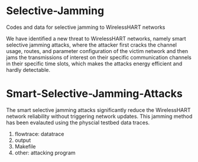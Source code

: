 # Selective-Jamming
Codes and data for selective jamming to WirelessHART networks

We have identified a new threat to WirelessHART networks, namely smart selective jamming attacks, where the attacker first cracks the channel usage, routes, and parameter configuration of the victim network and then jams the transmissions of interest on their specific communication channels in their specific time slots, which makes the attacks energy efficient and hardly detectable. 

# Smart-Selective-Jamming-Attacks
The smart selective jamming attacks significantly reduce the WirelessHART network reliability without triggering network updates. This jamming method has been evalauted using the physcial testbed data traces.
1. flowtrace: datatrace
2. output
3. Makefile
4. other: attacking program
